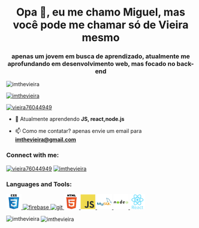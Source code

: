 <h1 align="center">Opa 👋, eu me chamo Miguel, mas você pode me chamar só de Vieira mesmo</h1>
<h3 align="center">apenas um jovem em busca de aprendizado, atualmente me aprofundando em desenvolvimento web, mas focado no back-end</h3>

<p align="left"> <img src="https://komarev.com/ghpvc/?username=imthevieira&label=Profile%20views&color=0e75b6&style=flat" alt="imthevieira" /> </p>

<p align="left"> <a href="https://github.com/ryo-ma/github-profile-trophy"><img src="https://github-profile-trophy.vercel.app/?username=imthevieira" alt="imthevieira" /></a> </p>

<p align="left"> <a href="https://twitter.com/vieira76044949" target="blank"><img src="https://img.shields.io/twitter/follow/vieira76044949?logo=twitter&style=for-the-badge" alt="vieira76044949" /></a> </p>

- 🌱 Atualmente aprendendo **JS, react,node.js**

- 📫 Como me contatar? apenas envie um email para **imthevieira@gmail.com**

<h3 align="left">Connect with me:</h3>
<p align="left">
<a href="https://twitter.com/vieira76044949" target="blank"><img align="center" src="https://raw.githubusercontent.com/rahuldkjain/github-profile-readme-generator/master/src/images/icons/Social/twitter.svg" alt="vieira76044949" height="30" width="40" /></a>
<a href="https://instagram.com/imthevieira" target="blank"><img align="center" src="https://raw.githubusercontent.com/rahuldkjain/github-profile-readme-generator/master/src/images/icons/Social/instagram.svg" alt="imthevieira" height="30" width="40" /></a>
</p>

<h3 align="left">Languages and Tools:</h3>
<p align="left"> <a href="https://www.w3schools.com/css/" target="_blank"> <img src="https://raw.githubusercontent.com/devicons/devicon/master/icons/css3/css3-original-wordmark.svg" alt="css3" width="40" height="40"/> </a> <a href="https://firebase.google.com/" target="_blank"> <img src="https://www.vectorlogo.zone/logos/firebase/firebase-icon.svg" alt="firebase" width="40" height="40"/> </a> <a href="https://git-scm.com/" target="_blank"> <img src="https://www.vectorlogo.zone/logos/git-scm/git-scm-icon.svg" alt="git" width="40" height="40"/> </a> <a href="https://www.w3.org/html/" target="_blank"> <img src="https://raw.githubusercontent.com/devicons/devicon/master/icons/html5/html5-original-wordmark.svg" alt="html5" width="40" height="40"/> </a> <a href="https://developer.mozilla.org/en-US/docs/Web/JavaScript" target="_blank"> <img src="https://raw.githubusercontent.com/devicons/devicon/master/icons/javascript/javascript-original.svg" alt="javascript" width="40" height="40"/> </a> <a href="https://www.mysql.com/" target="_blank"> <img src="https://raw.githubusercontent.com/devicons/devicon/master/icons/mysql/mysql-original-wordmark.svg" alt="mysql" width="40" height="40"/> </a> <a href="https://nodejs.org" target="_blank"> <img src="https://raw.githubusercontent.com/devicons/devicon/master/icons/nodejs/nodejs-original-wordmark.svg" alt="nodejs" width="40" height="40"/> </a> <a href="https://reactjs.org/" target="_blank"> <img src="https://raw.githubusercontent.com/devicons/devicon/master/icons/react/react-original-wordmark.svg" alt="react" width="40" height="40"/> </a> </p>

<p><img align="left" src="https://github-readme-stats.vercel.app/api/top-langs?username=imthevieira&show_icons=true&locale=en&layout=compact" alt="imthevieira" /></p>

<p>&nbsp;<img align="center" src="https://github-readme-stats.vercel.app/api?username=imthevieira&show_icons=true&locale=en" alt="imthevieira" /></p>
